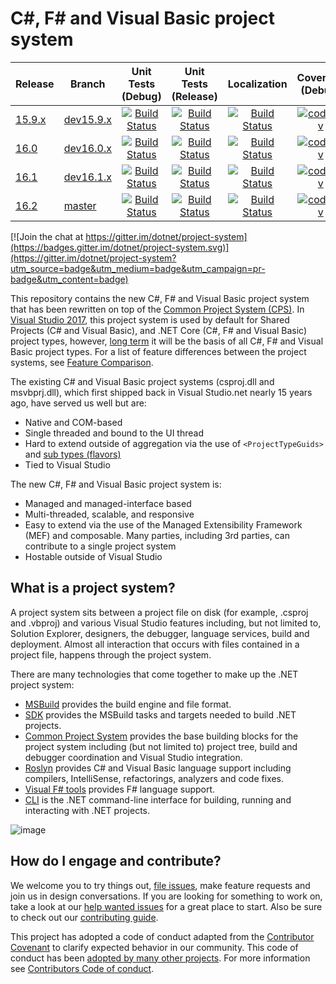 # C#, F# and Visual Basic project system

|Release|Branch|Unit Tests (Debug)|Unit Tests (Release)| Localization | Coverage (Debug)
|---|---|:--:|:--:|:--:|:--:|
|[15.9.x](docs/repo/roadmap.md)|[dev15.9.x](https://github.com/dotnet/project-system/tree/dev15.9.x)|[![Build Status](https://dev.azure.com/dnceng/public/_apis/build/status/dotnet/project-system/unit-tests.debug.batched?branchName=dev15.9.x&label=build)](https://dev.azure.com/dnceng/public/_build/latest?definitionId=152&branchName=dev15.9.x)|[![Build Status](https://dev.azure.com/dnceng/public/_apis/build/status/dotnet/project-system/unit-tests.release.batched?branchName=dev15.9.x&label=build)](https://dev.azure.com/dnceng/public/_build/latest?definitionId=153&branchName=dev15.9.x)|[![Build Status](https://dev.azure.com/dnceng/public/_apis/build/status/dotnet/project-system/unit-tests.debug.spainish.batched?branchName=dev15.9.x&label=build)](https://dev.azure.com/dnceng/public/_build/latest?definitionId=157&branchName=dev15.9.x)|[![codecov](https://codecov.io/gh/dotnet/project-system/branch/dev15.9.x/graph/badge.svg)](https://codecov.io/gh/dotnet/project-system/branch/dev15.9.x)
|[16.0](docs/repo/roadmap.md)|[dev16.0.x](https://github.com/dotnet/project-system/tree/dev16.0.x)|[![Build Status](https://dev.azure.com/dnceng/public/_apis/build/status/dotnet/project-system/unit-tests.debug.batched?branchName=dev16.0.x&label=build)](https://dev.azure.com/dnceng/public/_build/latest?definitionId=152&branchName=dev16.0.x) |[![Build Status](https://dev.azure.com/dnceng/public/_apis/build/status/dotnet/project-system/unit-tests.release.batched?branchName=dev16.0.x&label=build)](https://dev.azure.com/dnceng/public/_build/latest?definitionId=153&branchName=dev16.0.x)| [![Build Status](https://dev.azure.com/dnceng/public/_apis/build/status/dotnet/project-system/unit-tests.debug.spainish.batched?branchName=dev16.0.x&label=build)](https://dev.azure.com/dnceng/public/_build/latest?definitionId=157&branchName=dev16.0.x) |[![codecov](https://codecov.io/gh/dotnet/project-system/branch/dev16.0.x/graph/badge.svg)](https://codecov.io/gh/dotnet/project-system)
|[16.1](docs/repo/roadmap.md)|[dev16.1.x](https://github.com/dotnet/project-system/tree/dev16.1.x)|[![Build Status](https://dev.azure.com/dnceng/public/_apis/build/status/dotnet/project-system/unit-tests.debug.batched?branchName=dev16.1.x&label=build)](https://dev.azure.com/dnceng/public/_build/latest?definitionId=152&branchName=dev16.1.x)|[![Build Status](https://dev.azure.com/dnceng/public/_apis/build/status/dotnet/project-system/unit-tests.release.batched?branchName=dev16.1.x&label=build)](https://dev.azure.com/dnceng/public/_build/latest?definitionId=153&branchName=dev16.1.x)| [![Build Status](https://dev.azure.com/dnceng/public/_apis/build/status/dotnet/project-system/unit-tests.debug.spainish.batched?branchName=dev16.1.x&label=build)](https://dev.azure.com/dnceng/public/_build/latest?definitionId=157&branchName=dev16.1.x) |[![codecov](https://codecov.io/gh/dotnet/project-system/branch/dev16.1.x/graph/badge.svg)](https://codecov.io/gh/dotnet/project-system)
|[16.2](docs/repo/roadmap.md)|[master](https://github.com/dotnet/project-system/tree/master)|[![Build Status](https://dev.azure.com/dnceng/public/_apis/build/status/dotnet/project-system/unit-tests.debug.batched?branchName=master&label=build)](https://dev.azure.com/dnceng/public/_build/latest?definitionId=152&branchName=master)|[![Build Status](https://dev.azure.com/dnceng/public/_apis/build/status/dotnet/project-system/unit-tests.release.batched?branchName=master&label=build)](https://dev.azure.com/dnceng/public/_build/latest?definitionId=153&branchName=master)| [![Build Status](https://dev.azure.com/dnceng/public/_apis/build/status/dotnet/project-system/unit-tests.debug.spainish.batched?branchName=master&label=build)](https://dev.azure.com/dnceng/public/_build/latest?definitionId=157&branchName=master) |[![codecov](https://codecov.io/gh/dotnet/project-system/branch/master/graph/badge.svg)](https://codecov.io/gh/dotnet/project-system)

[![Join the chat at https://gitter.im/dotnet/project-system](https://badges.gitter.im/dotnet/project-system.svg)](https://gitter.im/dotnet/project-system?utm_source=badge&utm_medium=badge&utm_campaign=pr-badge&utm_content=badge)

This repository contains the new C#, F# and Visual Basic project system that has been rewritten on top of the [Common Project System (CPS)](https://github.com/microsoft/vsprojectsystem). In [Visual Studio 2017](https://www.visualstudio.com/vs/), this project system is used by default for Shared Projects (C# and Visual Basic), and .NET Core (C#, F# and Visual Basic) project types, however, [long term](docs/repo/roadmap.md) it will be the basis of all C#, F# and Visual Basic project types. For a list of feature differences between the project systems, see [Feature Comparison](https://github.com/dotnet/project-system/blob/master/docs/feature-comparison.md).

The existing C# and Visual Basic project systems (csproj.dll and msvbprj.dll), which first shipped back in Visual Studio.net nearly 15 years ago, have served us well but are:

- Native and COM-based
- Single threaded and bound to the UI thread
- Hard to extend outside of aggregation via the use of `<ProjectTypeGuids>` and [sub types (flavors)](https://docs.microsoft.com/en-us/visualstudio/extensibility/internals/project-types)
- Tied to Visual Studio

The new C#, F# and Visual Basic project system is:

- Managed and managed-interface based
- Multi-threaded, scalable, and responsive
- Easy to extend via the use of the  Managed Extensibility Framework (MEF) and composable. Many parties, including 3rd parties, can contribute to a single project system
- Hostable outside of Visual Studio

## What is a project system?
A project system sits between a project file on disk (for example, .csproj and .vbproj) and various Visual Studio features including, but not limited to, Solution Explorer, designers, the debugger, language services, build and deployment. Almost all interaction that occurs with files contained in a project file, happens through the project system.

There are many technologies that come together to make up the .NET project system:

- [MSBuild](https://github.com/microsoft/msbuild) provides the build engine and file format.
- [SDK](https://github.com/dotnet/sdk) provides the MSBuild tasks and targets needed to build .NET projects.
- [Common Project System](https://github.com/microsoft/vsprojectsystem) provides the base building blocks for the project system including (but not limited to) project tree, build and debugger coordination and Visual Studio integration.
- [Roslyn](https://github.com/dotnet/roslyn) provides C# and Visual Basic language support including compilers, IntelliSense, refactorings, analyzers and code fixes.
- [Visual F# tools](https://github.com/Microsoft/visualfsharp) provides F# language support.
- [CLI](https://github.com/dotnet/cli) is the .NET command-line interface for building, running and interacting with .NET projects.

![image](https://cloud.githubusercontent.com/assets/1103906/24277819/d1e48eba-1093-11e7-811f-ae5debcc1e6c.png)

## How do I engage and contribute?
We welcome you to try things out, [file issues](https://github.com/dotnet/project-system/issues), make feature requests and join us in design conversations. If you are looking for something to work on, take a look at our [help wanted issues](https://github.com/dotnet/project-system/issues?q=is%3Aopen+is%3Aissue+label%3A%22Help+Wanted%22) for a great place to start. Also be sure to check out our [contributing guide](CONTRIBUTING.md).

This project has adopted a code of conduct adapted from the [Contributor Covenant](http://contributor-covenant.org/) to clarify expected behavior in our community. This code of conduct has been [adopted by many other projects](http://contributor-covenant.org/adopters/). For more information see [Contributors Code of conduct](https://github.com/dotnet/home/blob/master/guidance/be-nice.md). 
